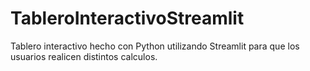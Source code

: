 # TableroInteractivoStreamlit
Tablero interactivo hecho con Python utilizando Streamlit para que los usuarios realicen distintos calculos.
